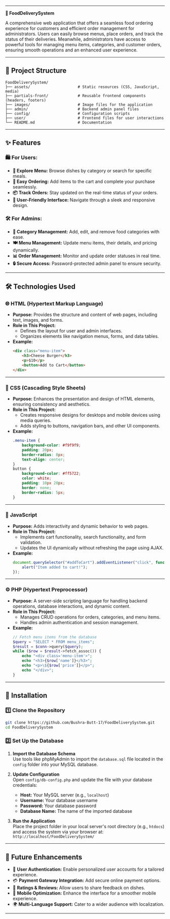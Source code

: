 

---

**🍔 FoodDeliverySystem**

A comprehensive web application that offers a seamless food ordering experience for customers and efficient order management for administrators. Users can easily browse menus, place orders, and track the status of their deliveries. Meanwhile, administrators have access to powerful tools for managing menu items, categories, and customer orders, ensuring smooth operations and an enhanced user experience.

---

## 📂 Project Structure  

```
FoodDeliverySystem/
├── assets/                     # Static resources (CSS, JavaScript, media)
├── partials-front/             # Reusable frontend components (headers, footers)
├── images/                     # Image files for the application
├── admin/                      # Backend admin panel files
├── config/                     # Configuration scripts
├── user/                       # Frontend files for user interactions
└── README.md                   # Documentation
```  

---

## ✨ Features  

### 🛍️ For Users:  
- **📖 Explore Menu:** Browse dishes by category or search for specific meals.  
- **🛒 Easy Ordering:** Add items to the cart and complete your purchase seamlessly.  
- **📦 Track Orders:** Stay updated on the real-time status of your orders.  
- **🌟 User-Friendly Interface:** Navigate through a sleek and responsive design.  

### 🛠️ For Admins:  
- **📑 Category Management:** Add, edit, and remove food categories with ease.  
- **🍽️ Menu Management:** Update menu items, their details, and pricing dynamically.  
- **📊 Order Management:** Monitor and update order statuses in real time.  
- **🔒 Secure Access:** Password-protected admin panel to ensure security.  

---

## 🛠️ Technologies Used  

### 🌐 **HTML (Hypertext Markup Language)**  
- **Purpose:** Provides the structure and content of web pages, including text, images, and forms.  
- **Role in This Project:**  
  - Defines the layout for user and admin interfaces.  
  - Organizes elements like navigation menus, forms, and data tables.  
- **Example:**  
  ```html  
  <div class="menu-item">
      <h3>Cheese Burger</h3>
      <p>$10</p>
      <button>Add to Cart</button>
  </div>
  ```  

---

### 🎨 **CSS (Cascading Style Sheets)**  
- **Purpose:** Enhances the presentation and design of HTML elements, ensuring consistency and aesthetics.  
- **Role in This Project:**  
  - Creates responsive designs for desktops and mobile devices using media queries.  
  - Adds styling to buttons, navigation bars, and other UI components.  
- **Example:**  
  ```css  
  .menu-item {
      background-color: #f9f9f9;
      padding: 20px;
      border-radius: 8px;
      text-align: center;
  }
  button {
      background-color: #ff5722;
      color: white;
      padding: 10px 20px;
      border: none;
      border-radius: 5px;
  }
  ```  

---

### 🤖 **JavaScript**  
- **Purpose:** Adds interactivity and dynamic behavior to web pages.  
- **Role in This Project:**  
  - Implements cart functionality, search functionality, and form validation.  
  - Updates the UI dynamically without refreshing the page using AJAX.  
- **Example:**  
  ```javascript  
  document.querySelector("#addToCart").addEventListener("click", function() {
      alert("Item added to cart!");
  });
  ```  

---

### ⚙️ **PHP (Hypertext Preprocessor)**  
- **Purpose:** A server-side scripting language for handling backend operations, database interactions, and dynamic content.  
- **Role in This Project:**  
  - Manages CRUD operations for orders, categories, and menu items.  
  - Handles admin authentication and session management.  
- **Example:**  
  ```php  
  // Fetch menu items from the database
  $query = "SELECT * FROM menu_items";
  $result = $conn->query($query);
  while ($row = $result->fetch_assoc()) {
      echo "<div class='menu-item'>";
      echo "<h3>{$row['name']}</h3>";
      echo "<p>\${$row['price']}</p>";
      echo "</div>";
  }
  ```  

---

## 🚀 Installation  

### 1️⃣ Clone the Repository  
```bash  
git clone https://github.com/Bushra-Butt-17/FoodDeliverySystem.git  
cd FoodDeliverySystem  
```  

### 2️⃣ Set Up the Database  
1. **Import the Database Schema**  
   Use tools like phpMyAdmin to import the `database.sql` file located in the `config` folder into your MySQL database.  

2. **Update Configuration**  
   Open `config/db-config.php` and update the file with your database credentials:  
   - **Host:** Your MySQL server (e.g., `localhost`)  
   - **Username:** Your database username  
   - **Password:** Your database password  
   - **Database Name:** The name of the imported database  

3. **Run the Application**  
   Place the project folder in your local server's root directory (e.g., `htdocs`) and access the system via your browser at:  
   `http://localhost/FoodDeliverySystem/`  

---

## 🎯 Future Enhancements  

- 🔐 **User Authentication:** Enable personalized user accounts for a tailored experience.  
- 💳 **Payment Gateway Integration:** Add secure online payment options.  
- 📝 **Ratings & Reviews:** Allow users to share feedback on dishes.  
- 📱 **Mobile Optimization:** Enhance the interface for a smoother mobile experience.  
- 🌍 **Multi-Language Support:** Cater to a wider audience with localization.  

---

